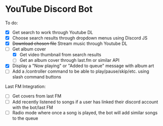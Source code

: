 # YouTube Discord Bot

To do:

- [x] Get search to work through Youtube DL
- [x] Choose search results through dropdown menus using Discord JS
- [x] ~~Download chosen file~~ Stream music through Youtube DL
- [ ] Get album cover
    - [x] Get video thumbnail from search results
    - [ ] Get an album cover through last.fm or similar API
- [x] Display a "Now playing" or "Added to queue" message with album art
- [ ] Add a /controller command to be able to play/pause/skip/etc. using slash command buttons

Last FM Integration:

- [ ] Get covers from last FM
- [ ] Add recently listened to songs if a user has linked their discord account with the bot/last FM
- [ ] Radio mode where once a song is played, the bot will add similar songs to the queue